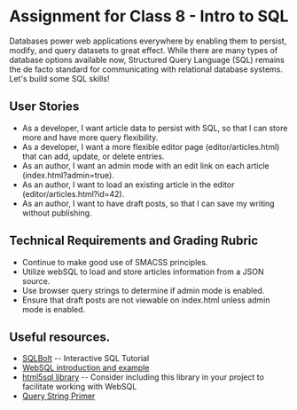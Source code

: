 # Assignment for Class 8 - Intro to SQL

Databases power web applications everywhere by enabling them to persist, modify, and query datasets to great effect. While there are many types of database options available now, Structured Query Language (SQL) remains the de facto standard for communicating with relational database systems. Let's build some SQL skills!

## User Stories
 - As a developer, I want article data to persist with SQL, so that I can store more and have more query flexibility.
 - As a developer, I want a more flexible editor page (editor/articles.html) that can add, update, or delete entries.
 - As an author, I want an admin mode with an edit link on each article (index.html?admin=true).
 - As an author, I want to load an existing article in the editor (editor/articles.html?id=42).
 - As an author, I want to have draft posts, so that I can save my writing without publishing.

## Technical Requirements and Grading Rubric
 - Continue to make good use of SMACSS principles.
 - Utilize webSQL to load and store articles information from a JSON source.
 - Use browser query strings to determine if admin mode is enabled.
 - Ensure that draft posts are not viewable on index.html unless admin mode is enabled.
 
## Useful resources.
 - [SQLBolt](http://sqlbolt.com/) -- Interactive SQL Tutorial
 - [WebSQL introduction and example](http://html5doctor.com/introducing-web-sql-databases/)
 - [html5sql library](http://html5sql.com/) -- Consider including this library in your project to facilitate working with WebSQL
 - [Query String Primer](https://en.wikipedia.org/wiki/Query_string)
